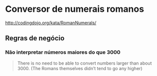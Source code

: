 
# Conversor de numerais romanos

http://codingdojo.org/kata/RomanNumerals/

## Regras de negócio

### Não interpretar números maiores do que 3000

> There is no need to be able to convert numbers larger than about 3000. 
>(The Romans themselves didn’t tend to go any higher)


